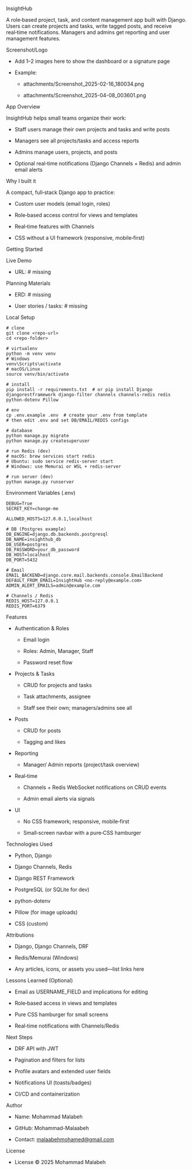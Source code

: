 InsightHub


A role‑based project, task, and content management app built with Django. Users can create projects and tasks, write tagged posts, and receive real‑time notifications. Managers and admins get reporting and user management features.

Screenshot/Logo


- Add 1–2 images here to show the dashboard or a signature page

- Example:
	- attachments/Screenshot_2025-02-16_180034.png

	- attachments/Screenshot_2025-04-08_003601.png


App Overview

InsightHub helps small teams organize their work:


- Staff users manage their own projects and tasks and write posts

- Managers see all projects/tasks and access reports

- Admins manage users, projects, and posts

- Optional real‑time notifications (Django Channels + Redis) and admin email alerts

Why I built it

A compact, full‑stack Django app to practice:

- Custom user models (email login, roles)

- Role‑based access control for views and templates

- Real‑time features with Channels

- CSS without a UI framework (responsive, mobile‑first)

Getting Started

Live Demo 


- URL: # missing

Planning Materials


- ERD: # missing

- User stories / tasks: # missing

Local Setup


	# clone
	git clone <repo-url>
	cd <repo-folder>
	
	# virtualenv
	python -m venv venv
	# Windows
	venv\Scripts\activate
	# macOS/Linux
	source venv/bin/activate
	
	# install
	pip install -r requirements.txt  # or pip install Django djangorestframework django-filter channels channels-redis redis python-dotenv Pillow
	
	# env
	cp .env.example .env  # create your .env from template
	# then edit .env and set DB/EMAIL/REDIS configs
	
	# database
	python manage.py migrate
	python manage.py createsuperuser
	
	# run Redis (dev)
	# macOS: brew services start redis
	# Ubuntu: sudo service redis-server start
	# Windows: use Memurai or WSL + redis-server
	
	# run server (dev)
	python manage.py runserver

Environment Variables (.env)


	DEBUG=True
	SECRET_KEY=change-me
	
	ALLOWED_HOSTS=127.0.0.1,localhost
	
	# DB (Postgres example)
	DB_ENGINE=django.db.backends.postgresql
	DB_NAME=insighthub_db
	DB_USER=postgres
	DB_PASSWORD=your_db_password
	DB_HOST=localhost
	DB_PORT=5432
	
	# Email
	EMAIL_BACKEND=django.core.mail.backends.console.EmailBackend
	DEFAULT_FROM_EMAIL=InsightHub <no-reply@example.com>
	ADMIN_ALERT_EMAILS=admin@example.com
	
	# Channels / Redis
	REDIS_HOST=127.0.0.1
	REDIS_PORT=6379

Features


- Authentication & Roles
	- Email login

	- Roles: Admin, Manager, Staff

	- Password reset flow


- Projects & Tasks
	- CRUD for projects and tasks

	- Task attachments, assignee

	- Staff see their own; managers/admins see all


- Posts
	- CRUD for posts

	- Tagging and likes


- Reporting
	- Manager/ Admin reports (project/task overview)


- Real‑time
	- Channels + Redis WebSocket notifications on CRUD events

	- Admin email alerts via signals


- UI
	- No CSS framework; responsive, mobile‑first

	- Small‑screen navbar with a pure‑CSS hamburger


Technologies Used


- Python, Django

- Django Channels, Redis

- Django REST Framework

- PostgreSQL (or SQLite for dev)

- python-dotenv

- Pillow (for image uploads)

- CSS (custom)


Attributions


- Django, Django Channels, DRF

- Redis/Memurai (Windows)

- Any articles, icons, or assets you used—list links here

Lessons Learned (Optional)


- Email as USERNAME_FIELD and implications for editing

- Role‑based access in views and templates

- Pure CSS hamburger for small screens

- Real‑time notifications with Channels/Redis

Next Steps


- DRF API with JWT

- Pagination and filters for lists

- Profile avatars and extended user fields

- Notifications UI (toasts/badges)

- CI/CD and containerization

Author


- Name: Mohammad Malabeh

- GitHub: Mohammad-Malaabeh

- Contact: malaabehmohamed@gmail.com

License

- License © 2025 Mohammad Malabeh